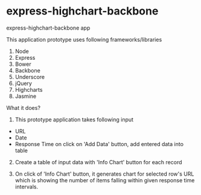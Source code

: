 express-highchart-backbone
==========================

express-highchart-backbone app


This application prototype uses following frameworks/libraries

1. Node
2. Express
3. Bower
4. Backbone
5. Underscore
6. jQuery
7. Highcharts
8. Jasmine


What it does?

1. This prototype application takes following input 
  - URL
  - Date
  - Response Time 
  on click on 'Add Data' button, add entered data into table

2. Create a table of input data with 'Info Chart' button for each record

3. On click of 'Info Chart' button, it generates chart for selected row's URL which is showing the number of items falling within given response time intervals.
